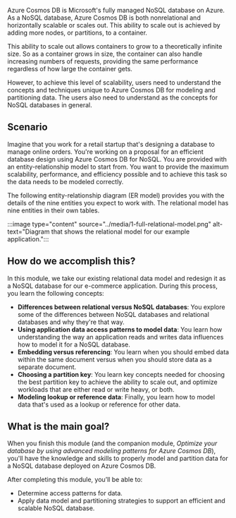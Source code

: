 Azure Cosmos DB is Microsoft's fully managed NoSQL database on Azure. As a NoSQL database, Azure Cosmos DB is both nonrelational and horizontally scalable or scales out. This ability to scale out is achieved by adding more nodes, or partitions, to a container.

This ability to scale out allows containers to grow to a theoretically infinite size. So as a container grows in size, the container can also handle increasing numbers of requests, providing the same performance regardless of how large the container gets.

However, to achieve this level of scalability, users need to understand the concepts and techniques unique to Azure Cosmos DB for modeling and partitioning data. The users also need to understand as the concepts for NoSQL databases in general.

## Scenario

Imagine that you work for a retail startup that's designing a database to manage online orders. You're working on a proposal for an efficient database design using Azure Cosmos DB for NoSQL. You are provided with an entity-relationship model to start from. You want to provide the maximum scalability, performance, and efficiency possible and to achieve this task so the data needs to be modeled correctly.

The following entity-relationship diagram (ER model) provides you with the details of the nine entities you expect to work with. The relational model has nine entities in their own tables.

:::image type="content" source="../media/1-full-relational-model.png" alt-text="Diagram that shows the relational model for our example application.":::

## How do we accomplish this?

In this module, we take our existing relational data model and redesign it as a NoSQL database for our e-commerce application. During this process, you learn the following concepts:

- **Differences between relational versus NoSQL databases**: You explore some of the differences between NoSQL databases and relational databases and why they're that way.
- **Using application data access patterns to model data**: You learn how understanding the way an application reads and writes data influences how to model it for a NoSQL database.
- **Embedding versus referencing**: You learn when you should embed data within the same document versus when you should store data as a separate document.
- **Choosing a partition key**: You learn key concepts needed for choosing the best partition key to achieve the ability to scale out, and optimize workloads that are either read or write heavy, or both.
- **Modeling lookup or reference data**: Finally, you learn how to model data that's used as a lookup or reference for other data.

## What is the main goal?

When you finish this module (and the companion module, *Optimize your database by using advanced modeling patterns for Azure Cosmos DB*), you'll have the knowledge and skills to properly model and partition data for a NoSQL database deployed on Azure Cosmos DB.

After completing this module, you’ll be able to:

- Determine access patterns for data.
- Apply data model and partitioning strategies to support an efficient and scalable NoSQL database.

